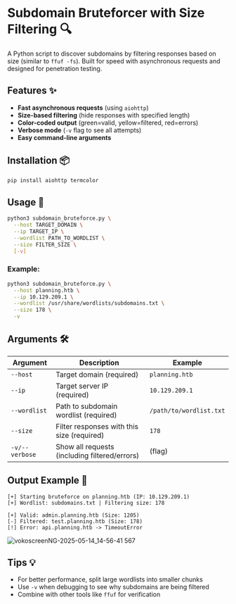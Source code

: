 # Subdomain Bruteforcer with Size Filtering 🔍

A Python script to discover subdomains by filtering responses based on size (similar to `ffuf -fs`). Built for speed with asynchronous requests and designed for penetration testing.

## Features ✨
- **Fast asynchronous requests** (using `aiohttp`)
- **Size-based filtering** (hide responses with specified length)
- **Color-coded output** (green=valid, yellow=filtered, red=errors)
- **Verbose mode** (`-v` flag to see all attempts)
- **Easy command-line arguments**

## Installation 📦
```bash
pip install aiohttp termcolor
```

## Usage 🚀
```bash
python3 subdomain_bruteforce.py \
  --host TARGET_DOMAIN \
  --ip TARGET_IP \
  --wordlist PATH_TO_WORDLIST \
  --size FILTER_SIZE \
  [-v]
```

### Example:
```bash
python3 subdomain_bruteforce.py \
  --host planning.htb \
  --ip 10.129.209.1 \
  --wordlist /usr/share/wordlists/subdomains.txt \
  --size 178 \
  -v
```

## Arguments 🛠️
| Argument      | Description                          | Example                |
|---------------|--------------------------------------|------------------------|
| `--host`      | Target domain (required)             | `planning.htb`         |
| `--ip`        | Target server IP (required)          | `10.129.209.1`         |
| `--wordlist`  | Path to subdomain wordlist (required) | `/path/to/wordlist.txt`|
| `--size`      | Filter responses with this size (required) | `178`           |
| `-v/--verbose`| Show all requests (including filtered/errors) | (flag)      |

## Output Example 📝
```
[+] Starting bruteforce on planning.htb (IP: 10.129.209.1)
[+] Wordlist: subdomains.txt | Filtering size: 178

[+] Valid: admin.planning.htb (Size: 1205)
[-] Filtered: test.planning.htb (Size: 178)
[!] Error: api.planning.htb -> TimeoutError
```
![vokoscreenNG-2025-05-14_14-56-41 567](https://github.com/user-attachments/assets/7ecff5e7-a82d-40eb-a0c4-8084ee7e14e7)

## Tips 💡
- For better performance, split large wordlists into smaller chunks
- Use `-v` when debugging to see why subdomains are being filtered
- Combine with other tools like `ffuf` for verification
